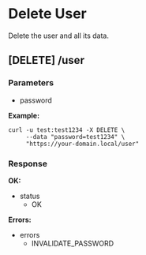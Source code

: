# Delete User

Delete the user and all its data.

## [DELETE] /user

### Parameters

* password

**Example:**

```
curl -u test:test1234 -X DELETE \
     --data "password=test1234" \
     "https://your-domain.local/user"
```

### Response

**OK:**

* status
  * OK

**Errors:**

* errors
  * INVALIDATE_PASSWORD